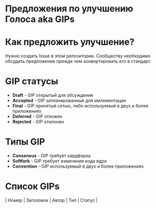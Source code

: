 # Предложения по улучшению Голоса aka GIPs

# Как предложить улучшение?
Нужно создать Issue в этом репозитории. Сообществу необходимо обсудить предложение прежде чем конвертировать его в стандарт.

# GIP статусы
* **Draft** - GIP открытый для обсуждения
* **Accepted** - GIP запланированный для имлементации
* **Final** - GIP принятый сетью, либо используемый в двух и более приложениях
* **Deferred** - GIP отложен
* **Rejected** - GIP отклонен

# Типы GIP
* **Consensus** - GIP требует хардфорка
* **Softfork** - GIP требует изменения кода ядра
* **Convention** - GIP используемый в двух и более приложениях


# Список GIPs

| Номер  | Заголовок | Автор | Тип | Статус |
